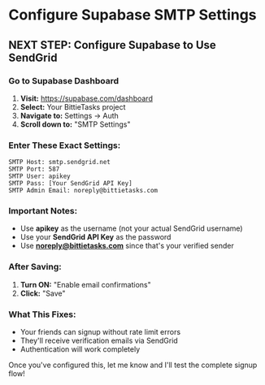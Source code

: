 # Configure Supabase SMTP Settings

## NEXT STEP: Configure Supabase to Use SendGrid

### Go to Supabase Dashboard
1. **Visit:** https://supabase.com/dashboard
2. **Select:** Your BittieTasks project
3. **Navigate to:** Settings → Auth
4. **Scroll down to:** "SMTP Settings"

### Enter These Exact Settings:
```
SMTP Host: smtp.sendgrid.net
SMTP Port: 587
SMTP User: apikey
SMTP Pass: [Your SendGrid API Key]
SMTP Admin Email: noreply@bittietasks.com
```

### Important Notes:
- Use **apikey** as the username (not your actual SendGrid username)
- Use your **SendGrid API Key** as the password
- Use **noreply@bittietasks.com** since that's your verified sender

### After Saving:
1. **Turn ON:** "Enable email confirmations" 
2. **Click:** "Save"

### What This Fixes:
- Your friends can signup without rate limit errors
- They'll receive verification emails via SendGrid
- Authentication will work completely

Once you've configured this, let me know and I'll test the complete signup flow!